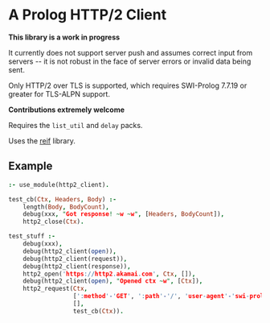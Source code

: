 # A Prolog HTTP/2 Client

**This library is a work in progress**

It currently does not support server push and assumes correct input from servers -- it is not robust in the face of server errors or invalid data being sent.

Only HTTP/2 over TLS is supported, which requires SWI-Prolog 7.7.19 or greater for TLS-ALPN support.

**Contributions extremely welcome**

Requires the `list_util` and `delay` packs.

Uses the [reif](http://www.complang.tuwien.ac.at/ulrich/Prolog-inedit/swi/reif.pl) library.


## Example

```prolog
:- use_module(http2_client).

test_cb(Ctx, Headers, Body) :-
    length(Body, BodyCount),
    debug(xxx, "Got response! ~w ~w", [Headers, BodyCount]),
    http2_close(Ctx).

test_stuff :-
    debug(xxx),
    debug(http2_client(open)),
    debug(http2_client(request)),
    debug(http2_client(response)),
    http2_open('https://http2.akamai.com', Ctx, []),
    debug(http2_client(open), "Opened ctx ~w", [Ctx]),
    http2_request(Ctx,
                  [':method'-'GET', ':path'-'/', 'user-agent'-'swi-prolog'],
                  [],
                  test_cb(Ctx)).
```

